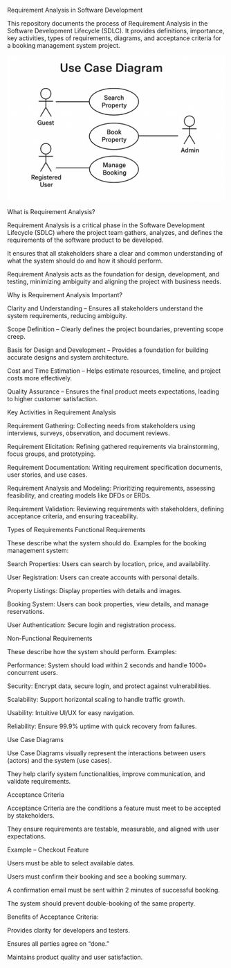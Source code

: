 Requirement Analysis in Software Development

This repository documents the process of Requirement Analysis in the Software Development Lifecycle (SDLC).
It provides definitions, importance, key activities, types of requirements, diagrams, and acceptance criteria for a booking management system project.

![alx-booking-uc.png](https://github.com/oussamabouhiri/requirement-analysis/blob/master/ChatGPT%20Image%20Aug%2031%2C%202025%2C%2004_45_07%20PM.png)


What is Requirement Analysis?

Requirement Analysis is a critical phase in the Software Development Lifecycle (SDLC) where the project team gathers, analyzes, and defines the requirements of the software product to be developed.

It ensures that all stakeholders share a clear and common understanding of what the system should do and how it should perform.

Requirement Analysis acts as the foundation for design, development, and testing, minimizing ambiguity and aligning the project with business needs.

Why is Requirement Analysis Important?

Clarity and Understanding – Ensures all stakeholders understand the system requirements, reducing ambiguity.

Scope Definition – Clearly defines the project boundaries, preventing scope creep.

Basis for Design and Development – Provides a foundation for building accurate designs and system architecture.

Cost and Time Estimation – Helps estimate resources, timeline, and project costs more effectively.

Quality Assurance – Ensures the final product meets expectations, leading to higher customer satisfaction.

Key Activities in Requirement Analysis

Requirement Gathering: Collecting needs from stakeholders using interviews, surveys, observation, and document reviews.

Requirement Elicitation: Refining gathered requirements via brainstorming, focus groups, and prototyping.

Requirement Documentation: Writing requirement specification documents, user stories, and use cases.

Requirement Analysis and Modeling: Prioritizing requirements, assessing feasibility, and creating models like DFDs or ERDs.

Requirement Validation: Reviewing requirements with stakeholders, defining acceptance criteria, and ensuring traceability.

Types of Requirements
Functional Requirements

These describe what the system should do.
Examples for the booking management system:

Search Properties: Users can search by location, price, and availability.

User Registration: Users can create accounts with personal details.

Property Listings: Display properties with details and images.

Booking System: Users can book properties, view details, and manage reservations.

User Authentication: Secure login and registration process.

Non-Functional Requirements

These describe how the system should perform.
Examples:

Performance: System should load within 2 seconds and handle 1000+ concurrent users.

Security: Encrypt data, secure login, and protect against vulnerabilities.

Scalability: Support horizontal scaling to handle traffic growth.

Usability: Intuitive UI/UX for easy navigation.

Reliability: Ensure 99.9% uptime with quick recovery from failures.

Use Case Diagrams

Use Case Diagrams visually represent the interactions between users (actors) and the system (use cases).

They help clarify system functionalities, improve communication, and validate requirements.

Acceptance Criteria

Acceptance Criteria are the conditions a feature must meet to be accepted by stakeholders.

They ensure requirements are testable, measurable, and aligned with user expectations.

Example – Checkout Feature

Users must be able to select available dates.

Users must confirm their booking and see a booking summary.

A confirmation email must be sent within 2 minutes of successful booking.

The system should prevent double-booking of the same property.

Benefits of Acceptance Criteria:

Provides clarity for developers and testers.

Ensures all parties agree on “done.”

Maintains product quality and user satisfaction.
